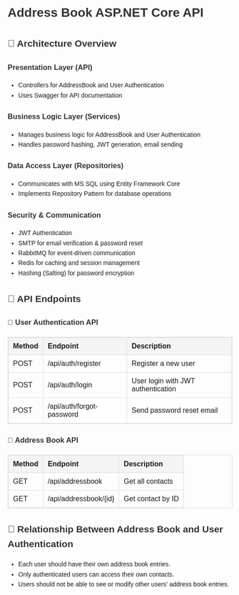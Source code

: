 <!DOCTYPE html>
<html lang="en">
<head>
    <meta charset="UTF-8">
    <meta name="viewport" content="width=device-width, initial-scale=1.0">
    <title>Address Book API Documentation</title>
    <style>
        body { font-family: Arial, sans-serif; line-height: 1.6; margin: 20px; }
        h1, h2, h3 { color: #333; }
        table { width: 100%; border-collapse: collapse; margin: 20px 0; }
        table, th, td { border: 1px solid #ddd; }
        th, td { padding: 10px; text-align: left; }
        th { background: #f4f4f4; }
        pre { background: #f4f4f4; padding: 10px; border-radius: 5px; }
    </style>
</head>
<body>

<h1>Address Book ASP.NET Core API</h1>

<h2>📌 Architecture Overview</h2>

<h3>Presentation Layer (API)</h3>
<ul>
    <li>Controllers for AddressBook and User Authentication</li>
    <li>Uses Swagger for API documentation</li>
</ul>

<h3>Business Logic Layer (Services)</h3>
<ul>
    <li>Manages business logic for AddressBook and User Authentication</li>
    <li>Handles password hashing, JWT generation, email sending</li>
</ul>

<h3>Data Access Layer (Repositories)</h3>
<ul>
    <li>Communicates with MS SQL using Entity Framework Core</li>
    <li>Implements Repository Pattern for database operations</li>
</ul>

<h3>Security & Communication</h3>
<ul>
    <li>JWT Authentication</li>
    <li>SMTP for email verification & password reset</li>
    <li>RabbitMQ for event-driven communication</li>
    <li>Redis for caching and session management</li>
    <li>Hashing (Salting) for password encryption</li>
</ul>

<h2>📂 API Endpoints</h2>

<h3>🔹 User Authentication API</h3>
<table>
    <tr>
        <th>Method</th>
        <th>Endpoint</th>
        <th>Description</th>
    </tr>
    <tr>
        <td>POST</td>
        <td>/api/auth/register</td>
        <td>Register a new user</td>
    </tr>
    <tr>
        <td>POST</td>
        <td>/api/auth/login</td>
        <td>User login with JWT authentication</td>
    </tr>
    <tr>
        <td>POST</td>
        <td>/api/auth/forgot-password</td>
        <td>Send password reset email</td>
    </tr>
</table>

<h3>🔹 Address Book API</h3>
<table>
    <tr>
        <th>Method</th>
        <th>Endpoint</th>
        <th>Description</th>
    </tr>
    <tr>
        <td>GET</td>
        <td>/api/addressbook</td>
        <td>Get all contacts</td>
    </tr>
    <tr>
        <td>GET</td>
        <td>/api/addressbook/{id}</td>
        <td>Get contact by ID</td>
    </tr>
</table>

<h2>📌 Relationship Between Address Book and User Authentication</h2>
<ul>
    <li>Each user should have their own address book entries.</li>
    <li>Only authenticated users can access their own contacts.</li>
    <li>Users should not be able to see or modify other users' address book entries.</li>
</ul>

</body>
</html>
